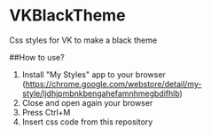 # VKBlackTheme
Css styles for VK to make a black theme

##How to use?
1. Install "My Styles" app to your browser (https://chrome.google.com/webstore/detail/my-style/ljdhjpmbnkbengahefamnhmegbdifhlb)
2. Close and open again your browser
3. Press Ctrl+M
4. Insert css code from this repository
